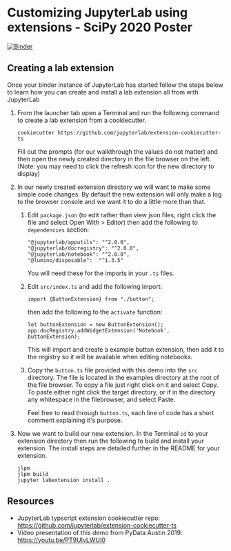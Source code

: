 # Customizing JupyterLab using extensions - SciPy 2020 Poster

[![Binder](http://mybinder.org/badge_logo.svg)](https://mybinder.org/v2/gh/ajbozarth/SciPy2020/master?urlpath=lab)

## Creating a lab extension

Once your binder instance of JupyterLab has started follow the steps below to learn how you can create and install a lab extension all from with JupyterLab

1. From the launcher tab open a Terminal and run the following command to create a lab extension from a cookiecutter.

    ```
    cookiecutter https://github.com/jupyterlab/extension-cookiecutter-ts
    ```

    Fill out the prompts (for our walkthrough the values do not matter) and then open the newly created directory in the file browser on the left. (Note: you may need to click the refresh icon for the new directory to display)

1. In our newly created extension directory we will want to make some simple code changes. By default the new extension will only make a log to the browser console and we want it to do a little more than that.

    1. Edit `package.json` (to edit rather than view json files, right click the file and select Open With > Editor) then add the following to `dependencies` section:

        ```
        "@jupyterlab/apputils": "^2.0.0",
        "@jupyterlab/docregistry": "^2.0.0",
        "@jupyterlab/notebook": "^2.0.0",
        "@lumino/disposable":  "^1.3.5"
        ```

        You will need these for the imports in your `.ts` files.

    1. Edit `src/index.ts` and add the following import:

        ```
        import {ButtonExtension} from "./button";
        ```

        then add the following to the `activate` function:

        ```
        let buttonExtension = new ButtonExtension();
        app.docRegistry.addWidgetExtension('Notebook', buttonExtension);
        ```

        This will import and create a example button extension, then add it to the registry so it will be available when editing notebooks.

    1. Copy the `button.ts` file provided with this demo into the `src` directory. The file is located in the examples directory at the root of the file browser. To copy a file just right click on it and select Copy. To paste either right click the target directory, or if in the directory any whitespace in the filebrowser, and select Paste.

        Feel free to read through `button.ts`, each line of code has a short comment explaining it's purpose.

1. Now we want to build our new extension. In the Terminal `cd` to your extension directory then run the following to build and install your extension. The install steps are detailed further in the README for your extension.

    ```
    jlpm
    jlpm build
    jupyter labextension install .
    ```

## Resources

* JupyterLab typscript extension cookiecutter repo: https://github.com/jupyterlab/extension-cookiecutter-ts
* Video presentation of this demo from PyData Austin 2019: https://youtu.be/PT9UIvLWUI0
